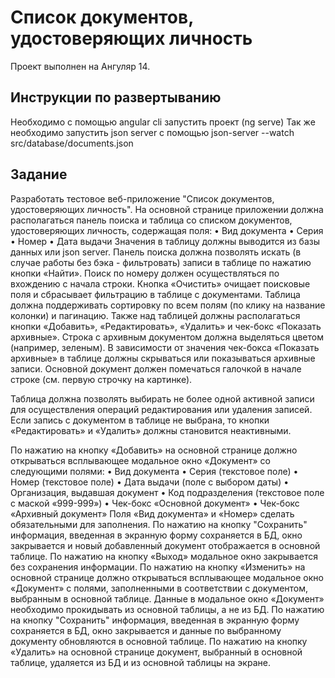 # Список документов, удостоверяющих личность

Проект выполнен на Ангуляр 14.

## Инструкции по развертыванию

Необходимо с помощью angular cli запустить проект (ng serve)
Так же необходимо запустить json server с помощью json-server --watch src/database/documents.json

## Задание

Разработать тестовое веб-приложение
"Список документов, удостоверяющих личность".
На основной странице приложении должна располагаться панель поиска и таблица со списком документов, удостоверяющих личность, содержащая поля:
•	Вид документа
•	Серия
•	Номер
•	Дата выдачи
Значения в таблицу должны выводится из базы данных или json server.
Панель поиска должна позволять искать (в случае работы без бэка - фильтровать) записи в таблице по нажатию кнопки «Найти». Поиск по номеру должен осуществляться по вхождению с начала строки. Кнопка «Очистить» очищает поисковые поля и сбрасывает фильтрацию в таблице с документами.
Таблица должна поддерживать сортировку по всем полям (по клику на название колонки) и пагинацию.
Также над таблицей должны располагаться кнопки «Добавить», «Редактировать», «Удалить» и чек-бокс «Показать архивные». Строка с архивным документом должна выделяться цветом (например, зеленым). В зависимости от значения чек-бокса «Показать архивные» в таблице должны скрываться или показываться архивные записи. 
Основной документ должен помечаться галочкой в начале строке (см. первую строчку на картинке).

Таблица должна позволять выбирать не более одной активной записи для осуществления операций редактирования или удаления записей. Если запись с документом в таблице не выбрана, то кнопки «Редактировать» и «Удалить» должны становится неактивными.

По нажатию на кнопку «Добавить» на основной странице должно открываться всплывающее модальное окно «Документ» со следующими полями:
•	Вид документа
•	Серия (текстовое поле)
•	Номер (текстовое поле)
•	Дата выдачи (поле с выбором даты)
•	Организация, выдавшая документ
•	Код подразделения (текстовое поле с маской «999-999»)
•	Чек-бокс «Основной документ»
•	Чек-бокс «Архивный документ»
Поля «Вид документа» и «Номер» сделать обязательными для заполнения.
По нажатию на кнопку "Сохранить" информация, введенная в экранную форму сохраняется в БД, окно закрывается и новый добавленный документ отображается в основной таблице.
По нажатию на кнопку «Выход» модальное окно закрывается без сохранения информации.
По нажатию на кнопку «Изменить» на основной странице должно открываться всплывающее модальное окно «Документ» с полями, заполненными в соответствии с документом, выбранным в основной таблице. Данные в модальное окно «Документ» необходимо прокидывать из основной таблицы, а не из БД. По нажатию на кнопку "Сохранить" информация, введенная в экранную форму сохраняется в БД, окно закрывается и данные по выбранному документу обновляются в основной таблице.
По нажатию на кнопку «Удалить» на основной странице документ, выбранный в основной таблице, удаляется из БД и из основной таблицы на экране.